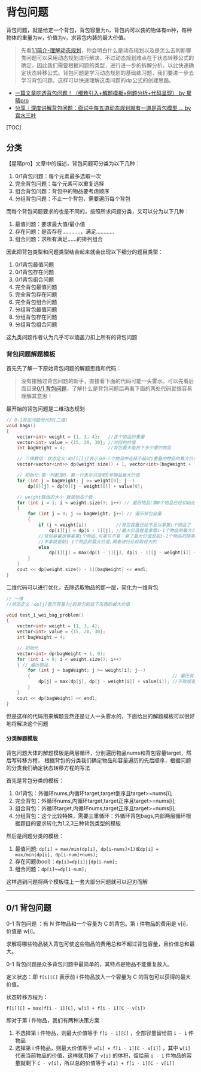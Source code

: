 # 背包问题

背包问题，就是给定一个背包，背包容量为n，背包内可以装的物体有m种，每种物体的重量为w，价值为v，求背包内装的最大价值。
>先看[1.1简介-理解动态规划](./1.1.%E7%AE%80%E4%BB%8B-%E7%90%86%E8%A7%A3%E5%8A%A8%E6%80%81%E8%A7%84%E5%88%92.md)，你会明白什么是动态规划以及是怎么去判断哪类问题可以采用动态规划进行解决，不过动态规划难点在于状态转移公式的确定，因此我们需要根据问题的类型，进行进一步的拆解分析，以此快速确定状态转移公式。背包问题是学习动态规划的基础练习题，我们要进一步去学习背包问题，这样可以快速理解这类问题的dp公式的创建思路。

- [一篇文章吃透背包问题！（细致引入+解题模板+例题分析+代码呈现） by 星晴pro](https://leetcode.cn/problems/last-stone-weight-ii/solution/yi-pian-wen-zhang-chi-tou-bei-bao-wen-ti-5lfv/)
- [分享｜深度讲解背包问题：面试中每五道动态规划就有一道是背包模型 ... by 宫水三叶](https://leetcode.cn/circle/discuss/GWpXCM/)

[TOC]

## 分类

【星晴pro】文章中的描述，背包问题可分类为以下几种：

1. 0/1背包问题：每个元素最多选取一次
2. 完全背包问题：每个元素可以重复选择
3. 组合背包问题：背包中的物品要考虑顺序
4. 分组背包问题：不止一个背包，需要遍历每个背包

而每个背包问题要求的也是不同的，按照所求问题分类，又可以分为以下几种：

1. 最值问题：要求最大值/最小值
2. 存在问题：是否存在…………，满足…………
3. 组合问题：求所有满足……的排列组合

因此把背包类型和问题类型结合起来就会出现以下细分的题目类型：

1. 0/1背包最值问题
2. 0/1背包存在问题
3. 0/1背包组合问题
4. 完全背包最值问题
5. 完全背包存在问题
6. 完全背包组合问题
7. 分组背包最值问题
8. 分组背包存在问题
9. 分组背包组合问题

这九类问题作者认为几乎可以涵盖力扣上所有的背包问题

### 背包问题解题模板

首先先了解一下原始背包问题的解题思路和代码：
>没有接触过背包问题的新手，直接看下面的代码可能一头雾水。可以先看后面目录[0/1 背包问题](#01-背包问题)，了解什么是背包问题后再看下面的两处代码就很容易理解其意思！

最开始的背包问题是二维动态规划

```cpp
// 0-1背包问题母代码(二维)
void bags()
{
    vector<int> weight = {1, 3, 4};   //各个物品的重量
    vector<int> value = {15, 20, 30}; //对应的价值
    int bagWeight = 4;                //背包最大能放下多少重的物品

    // 二维数组：状态定义:dp[i][j]表示从0-i个物品中选择不超过j重量的物品的最大价值
    vector<vector<int>> dp(weight.size() + 1, vector<int>(bagWeight + 1, 0));

    // 初始化:第一列都是0，第一行表示只选取0号物品最大价值
    for (int j = bagWeight; j >= weight[0]; j--)
        dp[0][j] = dp[0][j - weight[0]] + value[0];

    // weight数组的大小 就是物品个数
    for (int i = 1; i < weight.size(); i++) // 遍历物品(第0个物品已经初始化)
    {
        for (int j = 0; j <= bagWeight; j++) // 遍历背包容量
        {
            if (j < weight[i])           //背包容量已经不足以拿第i个物品了
                dp[i][j] = dp[i - 1][j]; //最大价值就是拿第i-1个物品的最大价值
            //背包容量足够拿第i个物品,可拿可不拿：拿了最大价值是前i-1个物品扣除第i个物品的 重量的最大价值加上i个物品的价值
            //不拿就是前i-1个物品的最大价值,两者进行比较取较大的
            else
                dp[i][j] = max(dp[i - 1][j], dp[i - 1][j - weight[i]] + value[i]);
        }
    }
    cout << dp[weight.size() - 1][bagWeight] << endl;
}
```

二维代码可以进行优化，去除选取物品的那一层，简化为一维背包

```cpp
// 一维
//状态定义：dp[j]表示容量为j的背包能放下东西的最大价值

void test_1_wei_bag_problem()
{
    vector<int> weight = {1, 3, 4};
    vector<int> value = {15, 20, 30};
    int bagWeight = 4;

    // 初始化
    vector<int> dp(bagWeight + 1, 0);
    for (int i = 0; i < weight.size(); i++)
    { // 遍历物品
        for (int j = bagWeight; j >= weight[i]; j--)
        {                                                     // 遍历背包容量(一定要逆序)
            dp[j] = max(dp[j], dp[j - weight[i]] + value[i]); //不取或者取第i个
        }
    }
    cout << dp[bagWeight] << endl;
}
```

但是这样的代码用来解题显然还是让人一头雾水的，下面给出的解题模板可以很好地将解决这个问题

#### 分类解题模版

背包问题大体的解题模板是两层循环，分别遍历物品nums和背包容量target，然后写转移方程，
根据背包的分类我们确定物品和容量遍历的先后顺序，根据问题的分类我们确定状态转移方程的写法

首先是背包分类的模板：

1. 0/1背包：外循环nums,内循环target,target倒序且target>=nums[i];
2. 完全背包：外循环nums,内循环target,target正序且target>=nums[i];
3. 组合背包：外循环target,内循环nums,target正序且target>=nums[i];
4. 分组背包：这个比较特殊，需要三重循环：外循环背包bags,内部两层循环根据题目的要求转化为1,2,3三种背包类型的模板

然后是问题分类的模板：

1. 最值问题: `dp[i] = max/min(dp[i], dp[i-nums]+1)或dp[i] = max/min(dp[i], dp[i-num]+nums);`
2. 存在问题(bool)：`dp[i]=dp[i]||dp[i-num];`
3. 组合问题：`dp[i]+=dp[i-num];`

这样遇到问题将两个模板往上一套大部分问题就可以迎刃而解

---

## 0/1 背包问题

0-1 背包问题 ：有 N 件物品和一个容量为 C 的背包。第 i 件物品的费用是 v[i]，价值是 w[i]。

求解将哪些物品装入背包可使这些物品的费用总和不超过背包容量，且价值总和最大。

0-1 背包问题是众多背包问题中最简单的，其特点是物品不能重复放入。

定义状态：即 `f[i][C]` 表示前 i 件物品放入一个容量为 C 的背包可以获得的最大价值。

状态转移方程为：

`f[i][C] = max(f[i - 1][C], w[i] + f[i - 1][C - v[i])`

即对于第 i 件物品，我们有两种决策方案：

1. 不选择第 i 件物品，则最大价值等于 `f[i - 1][C]` ，全部容量留给前 `i - 1` 件物品
2. 选择第 i 件物品，则最大价值等于 `w[i] + f[i - 1][C - v[i]]` ，其中 `w[i]` 代表当前物品的价值，这样就用掉了 `v[i]` 的体积，留给前 `i - 1` 件物品的容量就剩下 `C - v[i]`，所以总的价值等于 `w[i] + f[i - 1][C - v[i]]`
